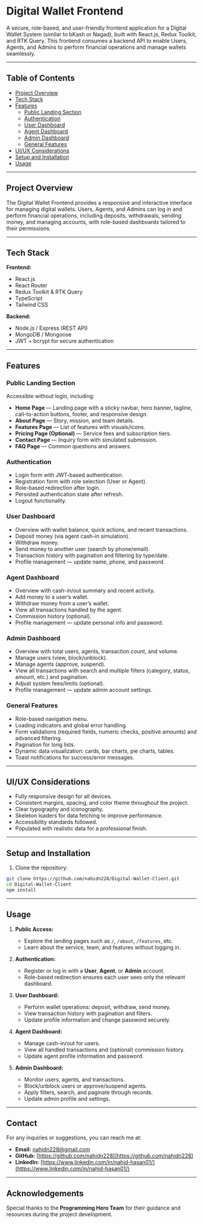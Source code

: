 # Digital Wallet Frontend

A secure, role-based, and user-friendly frontend application for a Digital Wallet System (similar to bKash or Nagad), built with React.js, Redux Toolkit, and RTK Query. This frontend consumes a backend API to enable Users, Agents, and Admins to perform financial operations and manage wallets seamlessly.

---

## Table of Contents

- [Project Overview](#project-overview)  
- [Tech Stack](#tech-stack)  
- [Features](#features)  
  - [Public Landing Section](#public-landing-section)  
  - [Authentication](#authentication)  
  - [User Dashboard](#user-dashboard)  
  - [Agent Dashboard](#agent-dashboard)  
  - [Admin Dashboard](#admin-dashboard)  
  - [General Features](#general-features)  
- [UI/UX Considerations](#uiux-considerations)  
- [Setup and Installation](#setup-and-installation)  
- [Usage](#usage)  

---

## Project Overview

The Digital Wallet Frontend provides a responsive and interactive interface for managing digital wallets. Users, Agents, and Admins can log in and perform financial operations, including deposits, withdrawals, sending money, and managing accounts, with role-based dashboards tailored to their permissions.

---

## Tech Stack

**Frontend:**

- React.js  
- React Router  
- Redux Toolkit & RTK Query  
- TypeScript  
- Tailwind CSS  

**Backend:**

- Node.js / Express (REST API)  
- MongoDB / Mongoose  
- JWT + bcrypt for secure authentication  

---

## Features

### Public Landing Section

Accessible without login, including:

- **Home Page** — Landing page with a sticky navbar, hero banner, tagline, call-to-action buttons, footer, and responsive design.  
- **About Page** — Story, mission, and team details.  
- **Features Page** — List of features with visuals/icons.  
- **Pricing Page (Optional)** — Service fees and subscription tiers.  
- **Contact Page** — Inquiry form with simulated submission.  
- **FAQ Page** — Common questions and answers.  

### Authentication

- Login form with JWT-based authentication.  
- Registration form with role selection (User or Agent).  
- Role-based redirection after login.  
- Persisted authentication state after refresh.  
- Logout functionality.  

### User Dashboard

- Overview with wallet balance, quick actions, and recent transactions.  
- Deposit money (via agent cash-in simulation).  
- Withdraw money.  
- Send money to another user (search by phone/email).  
- Transaction history with pagination and filtering by type/date.  
- Profile management — update name, phone, and password.  

### Agent Dashboard

- Overview with cash-in/out summary and recent activity.  
- Add money to a user’s wallet.  
- Withdraw money from a user’s wallet.  
- View all transactions handled by the agent.  
- Commission history (optional).  
- Profile management — update personal info and password.  

### Admin Dashboard

- Overview with total users, agents, transaction count, and volume.  
- Manage users (view, block/unblock).  
- Manage agents (approve, suspend).  
- View all transactions with search and multiple filters (category, status, amount, etc.) and pagination.  
- Adjust system fees/limits (optional).  
- Profile management — update admin account settings.  

### General Features

- Role-based navigation menu.  
- Loading indicators and global error handling.  
- Form validations (required fields, numeric checks, positive amounts) and advanced filtering.  
- Pagination for long lists.  
- Dynamic data visualization: cards, bar charts, pie charts, tables.  
- Toast notifications for success/error messages.  

---

## UI/UX Considerations

- Fully responsive design for all devices.  
- Consistent margins, spacing, and color theme throughout the project.  
- Clear typography and iconography.  
- Skeleton loaders for data fetching to improve performance.  
- Accessibility standards followed.  
- Populated with realistic data for a professional finish.  

---

## Setup and Installation

1. Clone the repository:

```bash
git clone https://github.com/nahidn228/Digital-Wallet-Client.git
cd Digital-Wallet-Client
npm install
```

---

## Usage

1. **Public Access:**  
   - Explore the landing pages such as `/`, `/about`, `/features`, etc.  
   - Learn about the service, team, and features without logging in.

2. **Authentication:**  
   - Register or log in with a **User**, **Agent**, or **Admin** account.  
   - Role-based redirection ensures each user sees only the relevant dashboard.

3. **User Dashboard:**  
   - Perform wallet operations: deposit, withdraw, send money.  
   - View transaction history with pagination and filters.  
   - Update profile information and change password securely.

4. **Agent Dashboard:**  
   - Manage cash-in/out for users.  
   - View all handled transactions and (optional) commission history.  
   - Update agent profile information and password.

5. **Admin Dashboard:**  
   - Monitor users, agents, and transactions.  
   - Block/unblock users or approve/suspend agents.  
   - Apply filters, search, and paginate through records.  
   - Update admin profile and settings.

---

## Contact

For any inquiries or suggestions, you can reach me at:  
- **Email:** nahidn228@gmail.com  
- **GitHub:** [https://github.com/nahidn228](https://github.com/nahidn228)  
- **LinkedIn:** [https://www.linkedin.com/in/nahid-hasan01/](https://www.linkedin.com/in/nahid-hasan01/)  

---

## Acknowledgements

Special thanks to the **Programming Hero Team** for their guidance and resources during the project development.
